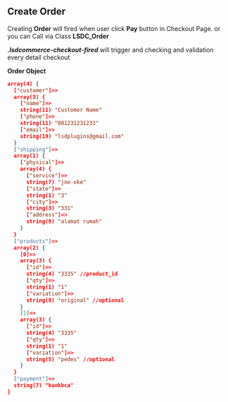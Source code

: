 ## Create Order

Creating **Order** will fired when user click **Pay** button in Checkout Page. or you can Call via Class **LSDC_Order**

***.lsdcommerce-checkout-fired*** will trigger and checking and validation every detail checkout

**Order Object**
```json
array(4) {
  ["customer"]=>
  array(3) {
    ["name"]=>
    string(11) "Customer Name"
    ["phone"]=>
    string(11) "081231231233"
    ["email"]=>
    string(19) "lsdplugins@gmail.com"
  }
  ["shipping"]=>
  array(1) {
    ["physical"]=>
    array(4) {
      ["service"]=>
      string(7) "jne-oke"
      ["state"]=>
      string(1) "3"
      ["city"]=>
      string(3) "331"
      ["address"]=>
      string(8) "alamat rumah"
    }
  }
  ["products"]=>
  array(2) {
    [0]=>
    array(3) {
      ["id"]=>
      string(4) "3335" //product_id
      ["qty"]=>
      string(1) "1"
      ["variation"]=>
      string(8) "original" //optional
    }
    [1]=>
    array(3) {
      ["id"]=>
      string(4) "3335"
      ["qty"]=>
      string(1) "1"
      ["variation"]=>
      string(5) "pedes" //optional
    }
  }
  ["payment"]=>
  string(7) "bankbca"
}
```